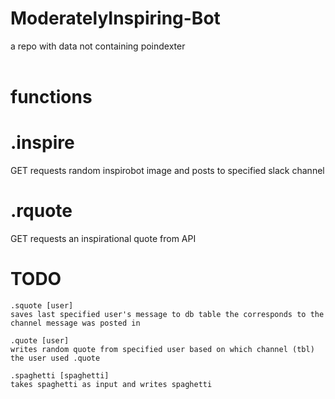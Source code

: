 # ModeratelyInspiring-Bot
a repo with data not containing poindexter<br />
<br />
# functions
<h1>.inspire</h1>
<p>GET requests random inspirobot image and posts to specified slack channel</p>

<h1>.rquote</h1>
<p>GET requests an inspirational quote from API</p>

<h1>TODO</h1>

	.squote [user]
	saves last specified user's message to db table the corresponds to the channel message was posted in

	.quote [user]
	writes random quote from specified user based on which channel (tbl) the user used .quote

	.spaghetti [spaghetti]
	takes spaghetti as input and writes spaghetti
